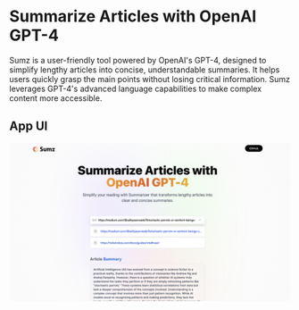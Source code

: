 # Summarize Articles with OpenAI GPT-4

Sumz is a user-friendly tool powered by OpenAI's GPT-4, designed to simplify lengthy articles into concise, understandable summaries. It helps users quickly grasp the main points without losing critical information. Sumz leverages GPT-4's advanced language capabilities to make complex content more accessible.

## App UI 
<div style="clear: both;">
  <img src="/src/assets/deploy.png"/>
</div